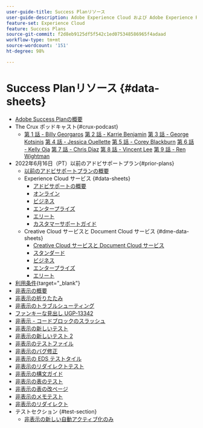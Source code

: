 ```yaml
---
user-guide-title: Success Planリソース
user-guide-description: Adobe Experience Cloud および Adobe Experience Platform のSuccess Planおよびサポートリソース。
feature-set: Experience Cloud
feature: Success Plans
source-git-commit: f2d8eb9125df5f542c1ed075348586965f4adaad
workflow-type: tm+mt
source-wordcount: '151'
ht-degree: 98%

---
```



# Success Planリソース {#data-sheets}

+ [Adobe Success Planの概要](overview.md)
+ The Crux ポッドキャスト{#crux-podcast}
   + [第 1 話 - Billy Georgaros](episode1.md)
     [第 2 話 - Karrie Benjamin](episode2.md)
     [第 3 話 - George Kotsinis](episode3.md)
     [第 4 話 - Jessica Ouellette](episode4.md)
     [第 5 話 - Corey Blackburn](episode5.md)
     [第 6 話 - Kelly Oja](episode6.md)
     [第 7 話 - Chris Diaz](episode7.md)
     [第 8 話 - Vincent Lee](episode8.md)
     [第 9 話 - Ren Wightman](episode9.md)
+ 2022年6月16日（PT）以前のアドビサポートプラン{#prior-plans}
   + [以前のアドビサポートプランの概要](overview-prior-plans.md)
   + Experience Cloud サービス {#data-sheets}
      + [アドビサポートの概要](dx-overview.md)
      + [オンライン](online.md)
      + [ビジネス](business.md)
      + [エンタープライズ](enterprise.md)
      + [エリート](elite.md)
      + [カスタマーサポートガイド](support-guide.md)
   + Creative Cloud サービスと Document Cloud サービス {#dme-data-sheets}
      + [Creative Cloud サービスと Document Cloud サービス](dme-overview.md)
      + [スタンダード](dme-standard.md)
      + [ビジネス](dme-business.md)
      + [エンタープライズ](dme-enterprise.md)
      + [エリート](dme-elite.md)
+ [利用条件](https://helpx.adobe.com/jp/support/programs/support-policies-terms-conditions.html){target="_blank"}
+ [非表示の概要](hidden-overview.md)
+ [非表示の折りたたみ](hidden-collapse.md)
+ [非表示のトラブルシューティング](hidden-trouble.md)
+ [ファンキーな見出し UGP-13342](hidden-funky-headings.md)
+ [非表示 - コードブロックのスラッシュ](hidden/slashes-in-code-blocks.md)
+ [非表示の新しいテスト](hidden-new-test.md)
+ [非表示の新しいテスト 2](hidden-new-test-2.md)
+ [非表示のテストファイル](hidden-test.md)
+ [非表示のバグ修正](hidden/bug-fixes.md)
+ [非表示の EDS テストタイル](hidden/test-page.md)
+ [非表示のリダイレクトテスト](hidden/test-redirection.md)
+ [非表示の構文ガイド](hidden/syntax-style-guide.md)
+ [非表示の表のテスト](hidden/tables.md)
+ [非表示の表の改ページ](hidden/table-breaks.md)
+ [非表示のメモテスト](hidden/note-test.md)
+ [非表示のリダイレクト](hidden/redirect-tests.md)
+ テストセクション {#test-section}
   + [非表示の新しい自動アクティブ化のみ](hidden/autoactivate.md)

<!--
+ [Hidden Lakshay test](hidden-lakshay-test.md)

+ [Hidden table breaks](hidden/table-breaks.md)


Articles must be added to this TOC file in order to render.

Use this list format to specify links to articles and section headings that expand and collapse in the left rail of the user guide.

An article link CANNOT be used as a section heading.
-->
